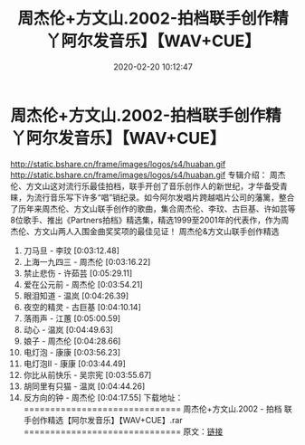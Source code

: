 ﻿---
title: 周杰伦+方文山.2002-拍档联手创作精丫阿尔发音乐】【WAV+CUE】
date: 2020-02-20 10:12:47
categories: WAV车载音乐、镜像
tags: 华语中文
---
# 周杰伦+方文山.2002-拍档联手创作精丫阿尔发音乐】【WAV+CUE】

http://static.bshare.cn/frame/images/logos/s4/huaban.gif
http://static.bshare.cn/frame/images/logos/s4/huaban.gif
专辑介绍：
周杰伦、方文山这对流行乐最佳拍档，联手开创了音乐创作人的新世纪，才华备受青睐，为流行音乐写下许多“唱”销纪录。如今阿尔发唱片跨越唱片公司的藩篱，整合了历年来周杰伦、方文山联手创作的歌曲，集合周杰伦、李玟、古巨基、许如芸等8位歌手、推出《Partners拍档》精选集，精选1999至2001年的代表作，作为周杰伦、方文山两人入围金曲奖奖项的最佳见证！
周杰伦&方文山联手创作精选
01. 刀马旦 - 李玟 [0:03:12.48]
02. 上海一九四三 - 周杰伦 [0:03:16.22]
03. 禁止悲伤 - 许茹芸 [0:05:29.11]
04. 爱在公元前 - 周杰伦 [0:03:54.21]
05. 眼泪知道 - 温岚 [0:04:26.39]
06. 夜空的精灵 - 古巨基 [0:04:10.14]
07. 落雨声 - 江蕙 [0:05:00.59]
08. 动心 - 温岚 [0:04:49.63]
09. 娘子 - 周杰伦 [0:04:28.66]
10. 电灯泡 - 康康 [0:03:56.23]
11. 电灯泡II - 康康 [0:03:44.49]
12. 你比从前快乐 - 吴宗宪 [0:03:55.67]
13. 胡同里有只猫 - 温岚 [0:04:44.26]
14. 反方向的钟 - 周杰伦 [0:04:17.55]
下载地址：
==============================
周杰伦+方文山.2002 - 拍档 联手创作精选【阿尔发音乐】【WAV+CUE】.rar
==============================
原文：[链接](https://blog.sina.com.cn/s/blog_1647c7e7601030k4f.html)